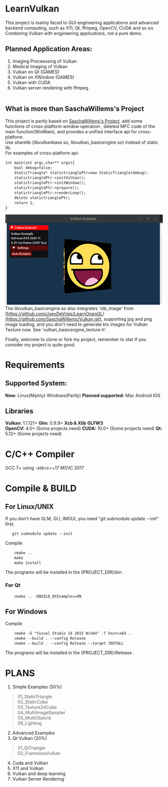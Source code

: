 
# LearnVulkan
This project is mainly faced to GUI engineering applications and advanced backend computing, such as X11, Qt, ffmpeg, OpenCV, CUDA and so on. Combining Vulkan with engineering applications, not a pure demo.  <br>
## Planned Application Areas: 
   1. Imaging Proceessing of Vulkan  
   2. Medical Imaging of Vulkan  
   3. Vulkan on Qt (GAMES)  
   4. Vulkan on XWindow (GAMES)  
   5. Vulkan with CUDA  
   6. Vulkan server rendering with ffmpeg  
    <br>
## What is more than SaschaWillems's Project
This project is partly based on [SaschaWillems's Project](https://github.com/SaschaWillems/Vulkan.git), add some functions of cross-platform window operation , deleted MFC code of the main function(WinMain), and provides a unified interface api for cross-platform.  <br>
Use sharelib (libvulkanbase.so, libvulkan_basicengine.so) instead of static lib.  <br>
For examples of cross-platform api:  
```
int main(int argc,char** argv){
    bool debug=false;
    StaticTriangle* statictrianglePtr=new StaticTriangle(debug);
    statictrianglePtr->initVulkan();
    statictrianglePtr->initWindow();
    statictrianglePtr->prepare();
    statictrianglePtr->renderLoop();
    delete statictrianglePtr;
    return 1;
}
```
![image](https://github.com/engineer1109/LearnVulkan/blob/master/data/gif/output.gif) <br>
The libvulkan_basicengine.so also integrates 'stb_image' from [https://github.com/JoeyDeVries/LearnOpenGL](https://github.com/SaschaWillems/Vulkan.git), supporting jpg and png image loading, and you don't need to generate ktx images for Vulkan Texture now. See 'vulkan_basicengine_texture.h'.

Finally, welcome to clone or fork my project, remember to star if you consider my project is quite good.  

# Requirements
## Supported System:
   **Now:** Linux(Mainly)  Windows(Partly)
   **Planned supported:** Mac Android IOS
## Libraries
   **Vulkan:** 1.1.121+
   **Glm:** 0.9.9+
   **Xcb & Xlib**
   **GLFW3**         
   **OpenCV:** 4.0+  (Some projects need)
   **CUDA:** 10.0+  (Some projects need)
   **Qt:** 5.12+  (Some projects need)
##
# C/C++ Compiler
   GCC 7+   using -std=c++17
   MSVC 2017
# Compile & BUILD
## For Linux/UNIX
If you don't have GLM, GLI, IMGUI, you need "git submodule update --init" first.
```
   git submodule update --init
```
   Compile
```
    cmake ..
    make
    make install
```
The programs will be installed in the {PROJECT_DIR}/bin .
### For Qt
```
    cmake .. -DBUILD_QtExamples=ON
```
## For Windows
   Compile
```
    cmake -G "Visual Studio 14 2015 Win64" -T host=x64 ..
    cmake --build . --config Release
    cmake --build . --config Release --target INSTALL
```
The programs will be installed in the {PROJECT_DIR}/Release .
# PLANS
1. Simple Examples (50%)
>01_StaticTriangle  
>02_StaticCube  
>03_Texture2dCube  
>04_MultiImageSampler  
>05_MultiObjects  
>06_Lighting  
2. Advanced Examples
3. Qt Vulkan (20%)
>01_QtTriangle  
>02_FramelessVulkan  
4. Cuda and Vulkan
5. X11 and Vulkan
6. Vulkan and deep learning
7. Vulkan Server Rendering
   
